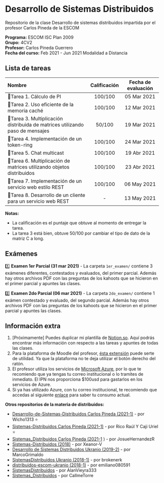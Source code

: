 # Desarrollo de Sistemas Distribuidos

Repositorio de la clase Desarrollo de sistemas distribuidos impartida por el profesor Carlos Pineda de la ESCOM  

**Programa:** ESCOM ISC Plan 2009    
**Grupo:** 4CV2  
**Profesor:** Carlos Pineda Guerrero  
**Fecha del curso:** Feb 2021 - Jun 2021 Modalidad a Distancia

## Lista de tareas
|Nombre |Calificación|Fecha de evaluación|
:--- |:---:|:---:|
📝Tarea 1. Cálculo de PI | 100/100 | 05 Mar 2021
📝Tarea 2. Uso eficiente de la memoria caché |100/100 | 12 Mar 2021
📝Tarea 3. Multiplicación distribuida de matrices utilizando paso de mensajes | 50/100 |19 Mar 2021
📝Tarea 4. Implementación de un token-ring | 100/100 |24 Mar 2021
📝Tarea 5. Chat multicast | 100/100 |19 Abr 2021
📝Tarea 6. Multiplicación de matrices utilizando objetos distribuidos | 100/100 |23 Abr 2021
📝Tarea 7. Implementación de un servicio web estilo REST | 100/100 | 06 May 2021
📝Tarea 8. Desarrollo de un cliente para un servicio web REST | - | 13 May 2021

**Notas:** 
- La calificación es el puntaje que obtuve al momento de entregar la tarea. 
- La tarea 3 está bien, obtuve 50/100 por cambiar el tipo de dato de la matriz C a long.

## Exámenes
1️⃣ **Examen 1er Parcial (31 mar 2021)** - La carpeta ``1er_examen/`` contiene 3 exámenes diferentes, contestados y evaluados, del primer parcial. Además hay otros archivos PDF con las preguntas de los kahoots que se hicieron en el primer parcial y apuntes las clases.

2️⃣ **Examen 2do Parcial (06 mar 2021)** - La carpeta ``2do_examen/`` contiene 1 exámen contestado y evaluado, del segundo parcial. Además hay otros archivos PDF con las preguntas de los kahoots que se hicieron en el primer parcial y apuntes las clases.

## Información extra
1. [Próximamente] Puedes duplicar mi plantilla de [Notion.so](https://www.notion.so/vazpeitiah/Distribuidos-f58b0e3602124b09827a03c755974598). Aquí podrás encontrar más información con respecto a las tareas y apuntes de todas las clases.
2. Para la plataforma de Moodle del profesor, [ésta extensión](https://chrome.google.com/webstore/detail/enable-right-click-for-go/ofgdcdohlhjfdhbnfkikfeakhpojhpgm?hl=es) puede serte de utilidad. Ya que la plataforma no te deja utilizar el botón derecho del ratón.
3. El profesor utiliza los servicios de [Microsoft Azure](http://azure.microsoft.com/), por lo que te recomiendo que ya tengas tu correo institucional o lo tramites de inmediato. El IPN nos proporciona $100usd para gastarlos en los servicios de Azure. 
4. Si ya has utilizado Azure, con tu correo institucional, te recomiendo que accedas al siguiente [enlace](https://www.microsoftazuresponsorships.com/Balance) para saber tu consumo actual.

**Otros repositorios de la materia de distribuidos:**  
- [Desarrollo-de-Sistemas-Distribuidos Carlos Pineda (2021-1)](https://github.com/Wicho1313/Desarrollo-de-Sistemas-Distribuidos)  - por Wicho1313 ⭐
- [Sistemas-Distribuidos Carlos Pineda (2021-1)](https://github.com/gren29/Sistemas-Distribuidos)  - por Rico Raúl Y Caji Uriel ⭐
- [Sistemas_Distribuidos Carlos Pineda (2021-1](https://github.com/JosueHernandezR/Sistemas_Distribuidos) ) - por JosueHernandezR
- [Sistemas-Distribuidos (2018)](https://github.com/Xeanor-V/Sistemas-Distribuidos) - por Xeanor-V
- [Desarrollo de Sistemas Distribuidos Ukranio (2019-2)](https://github.com/MarcoGrimaldo/DSD) - por MarcoGrimaldo
- [SistemasDistribuidos Ukranio (2018-1)](https://github.com/brokenerk/SistemasDistribuidos) - por brokenerk
- [distribuidos-escom-ukranio (2018-1)](https://github.com/emiliano080591/distribuidos-escom-ukranio) - por emiliano080591
- [SistemasDistribuidos](https://github.com/AlanVieyra333/SistemasDistribuidos) - por AlanVieyra333
- [Sistemas_Distribuidos](https://github.com/CallmeTorre/Sistemas_Distribuidos) - por CallmeTorre

